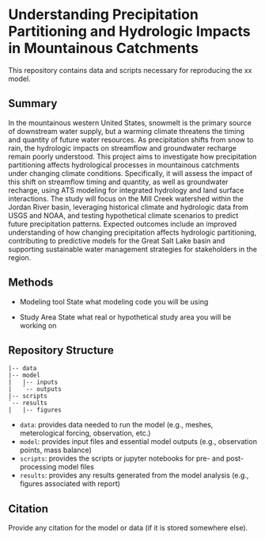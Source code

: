 # Understanding Precipitation Partitioning and Hydrologic Impacts in Mountainous Catchments
This repository contains data and scripts necessary for reproducing the xx model.

## Summary
In the mountainous western United States, snowmelt is the primary source of downstream water supply, but a warming climate threatens the timing and quantity of future water resources. 
As precipitation shifts from snow to rain, the hydrologic impacts on streamflow and groundwater recharge remain poorly understood. 
This project aims to investigate how precipitation partitioning affects hydrological processes in mountainous catchments under changing climate conditions. 
Specifically, it will assess the impact of this shift on streamflow timing and quantity, as well as groundwater recharge, using ATS modeling for integrated hydrology and land surface interactions. 
The study will focus on the Mill Creek watershed within the Jordan River basin, leveraging historical climate and hydrologic data from USGS and NOAA, 
and testing hypothetical climate scenarios to predict future precipitation patterns. 
Expected outcomes include an improved understanding of how changing precipitation affects hydrologic partitioning, 
contributing to predictive models for the Great Salt Lake basin and supporting sustainable water management strategies for stakeholders in the region.

## Methods
- Modeling tool
State what modeling code you will be using

- Study Area
State what real or hypothetical study area you will be working on 

## Repository Structure
```
|-- data
|-- model
|   |-- inputs
|   `-- outputs
|-- scripts
`-- results
|   |-- figures
```
- `data`: provides data needed to run the model (e.g., meshes, meterological forcing, observation, etc.)
- `model`: provides input files and essential model outputs (e.g., observation points, mass balance)
- `scripts`: provides the scripts or jupyter notebooks for pre- and post- processing model files
- `results`: provides any results generated from the model analysis (e.g., figures associated with report)

## Citation
Provide any citation for the model or data (if it is stored somewhere else).

